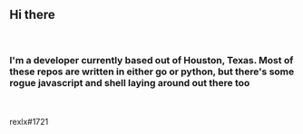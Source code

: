 ## Hi there
<br>

### I'm a developer currently based out of Houston, Texas. Most of these repos are written in either go or python, but there's some rogue javascript and shell laying around out there too
<br>
<br>
rexlx#1721

